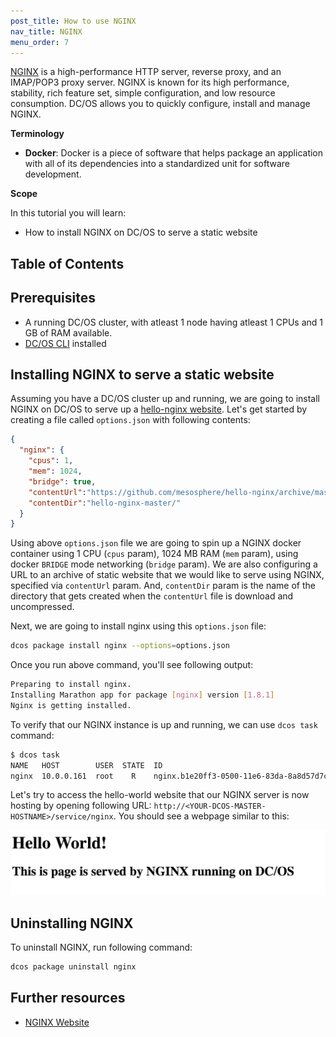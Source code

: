 ```yaml
---
post_title: How to use NGINX
nav_title: NGINX
menu_order: 7
---
```


[NGINX](https://www.nginx.com) is a high-performance HTTP server, reverse proxy, and an IMAP/POP3 proxy server. NGINX is known for its high performance, stability, rich feature set, simple configuration, and low resource consumption. DC/OS allows you to quickly configure, install and manage NGINX. 

**Terminology**

- **Docker**: Docker is a piece of software that helps package an application with all of its dependencies into a standardized unit for software development.

**Scope**

In this tutorial you will learn:
* How to install NGINX on DC/OS to serve a static website

## Table of Contents

## Prerequisites

- A running DC/OS cluster, with atleast 1 node having atleast 1 CPUs and 1 GB of RAM available.
- [DC/OS CLI](https://docs.mesosphere.com/usage/cli/install/) installed

## Installing NGINX to serve a static website

Assuming you have a DC/OS cluster up and running, we are going to install NGINX on DC/OS to serve up a [hello-nginx website](http://mesosphere.github.io/hello-nginx/). Let's get started by creating a file called `options.json` with following contents:

```json
{
  "nginx": {
    "cpus": 1,
    "mem": 1024,
    "bridge": true,
    "contentUrl":"https://github.com/mesosphere/hello-nginx/archive/master.zip",
    "contentDir":"hello-nginx-master/"
  }
}
```

Using above `options.json` file we are going to spin up a NGINX docker container using 1 CPU (`cpus` param), 1024 MB RAM (`mem` param), using docker `BRIDGE` mode networking (`bridge` param). We are also configuring a URL to an archive of static website that we would like to serve using NGINX, specified via `contentUrl` param. And, `contentDir` param is the name of the directory that gets created when the `contentUrl` file is download and uncompressed.

Next, we are going to install nginx using this `options.json` file:

```bash
dcos package install nginx --options=options.json
```

Once you run above command, you'll see following output:

```bash
Preparing to install nginx.
Installing Marathon app for package [nginx] version [1.8.1]
Nginx is getting installed.
```

To verify that our NGINX instance is up and running, we can use `dcos task` command:

```bash
$ dcos task
NAME   HOST        USER  STATE  ID
nginx  10.0.0.161  root    R    nginx.b1e20ff3-0500-11e6-83da-8a8d57d7c81f
```

Let's try to access the hello-world website that our NGINX server is now hosting by opening following URL: `http://<YOUR-DCOS-MASTER-HOSTNAME>/service/nginx`. You should see a webpage similar to this:

![Hello World NGINX on DC/OS](img/hello-nginx-dcos.png)

## Uninstalling NGINX

To uninstall NGINX, run following command:

```bash
dcos package uninstall nginx
```

## Further resources

* [NGINX Website](nginx.com)
